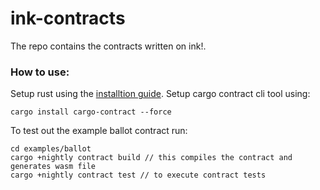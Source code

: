 # ink-contracts
The repo contains the contracts written on ink!.

### How to use:
Setup rust using the [installtion guide](https://doc.rust-lang.org/cargo/getting-started/installation.html).  Setup cargo contract cli tool using:

```
cargo install cargo-contract --force
```

To test out the example ballot contract run:
```
cd examples/ballot
cargo +nightly contract build // this compiles the contract and generates wasm file
cargo +nightly contract test // to execute contract tests
```
